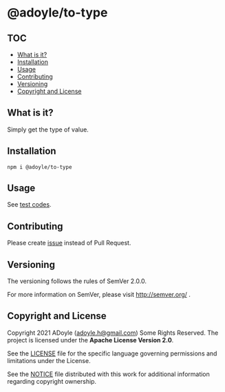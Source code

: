 # @adoyle/to-type

## TOC

<!-- MarkdownTOC GFM -->

- [What is it?](#what-is-it)
- [Installation](#installation)
- [Usage](#usage)
- [Contributing](#contributing)
- [Versioning](#versioning)
- [Copyright and License](#copyright-and-license)

<!-- /MarkdownTOC -->

## What is it?

Simply get the type of value.

## Installation

`npm i @adoyle/to-type`

## Usage

See [test codes](./src/index.test.js).

## Contributing

Please create [issue][] instead of Pull Request.

## Versioning

The versioning follows the rules of SemVer 2.0.0.

For more information on SemVer, please visit http://semver.org/ .

## Copyright and License

Copyright 2021 ADoyle (adoyle.h@gmail.com) Some Rights Reserved.
The project is licensed under the **Apache License Version 2.0**.

See the [LICENSE][] file for the specific language governing permissions and limitations under the License.

See the [NOTICE][] file distributed with this work for additional information regarding copyright ownership.

<!-- links -->

[issue]: https://github.com/adoyle-h/to-type.js/issues
[LICENSE]: ./LICENSE
[NOTICE]: ./NOTICE
